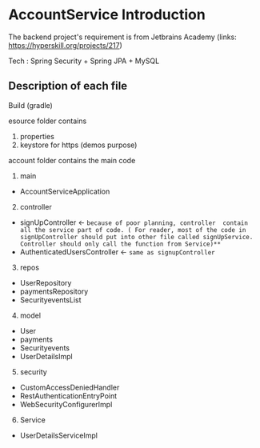 # AccountService Introduction

The backend project's requirement is from Jetbrains Academy (links: https://hyperskill.org/projects/217)

Tech : Spring Security + Spring JPA + MySQL


## Description of each file 
Build (gradle)

esource folder contains
  1. properties 
  2. keystore for https (demos purpose)

account folder contains the main code
  1. main
  - AccountServiceApplication
  2. controller 
  - signUpController  <-  `because of poor planning, controller  contain all the service part of code. ( For reader, most of the code in signUpController should put
  into other file called signUpService. Controller should only call the function from Service)**`
  - AuthenticatedUsersController <- `same as signupController`
  3. repos
  - UserRepository
  - paymentsRepository
  - SecurityeventsList
  4. model
  - User
  - payments
  - Securityevents
  - UserDetailsImpl
  5. security
  - CustomAccessDeniedHandler
  - RestAuthenticationEntryPoint
  - WebSecurityConfigurerImpl
  6. Service
  - UserDetailsServiceImpl 
